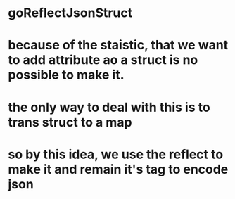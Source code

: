 # goReflectJsonStruct

# because of the staistic, that we want to add attribute ao a struct is no possible to make it.

# the only way to deal with this is to trans struct to a map 

# so by this idea, we use the reflect to make it and remain it's tag to encode json
